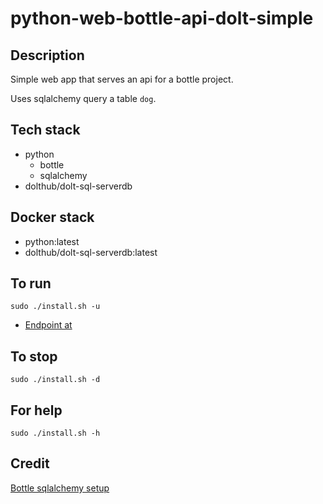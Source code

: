 # python-web-bottle-api-dolt-simple

## Description
Simple web app that serves an api
for a bottle project.

Uses sqlalchemy query a table `dog`.

## Tech stack
- python
  - bottle
  - sqlalchemy
- dolthub/dolt-sql-serverdb

## Docker stack
- python:latest
- dolthub/dolt-sql-serverdb:latest

## To run
`sudo ./install.sh -u`
- [Endpoint at](http://localhost/dogs)

## To stop
`sudo ./install.sh -d`

## For help
`sudo ./install.sh -h`

## Credit
[Bottle sqlalchemy setup](https://github.com/iurisilvio/bottle-sqlalchemy/blob/master/examples/basic.py)
